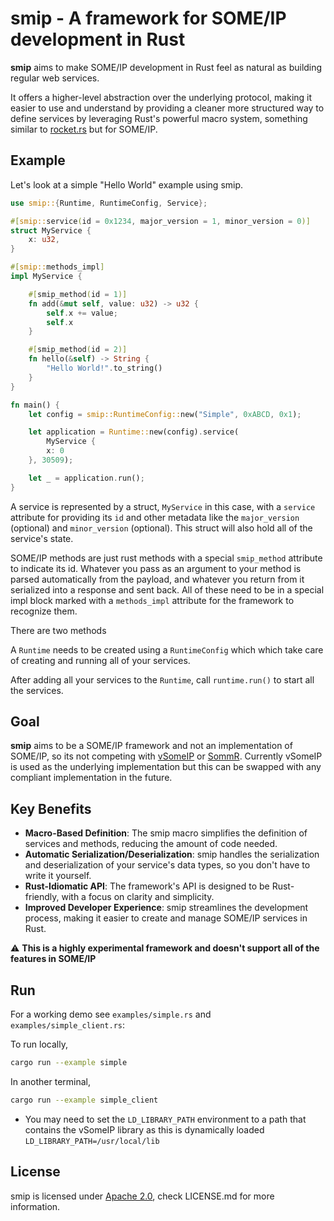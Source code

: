 # smip - A framework for SOME/IP development in Rust
**smip** aims to make SOME/IP development in Rust feel as natural as building regular web services.

It offers a higher-level abstraction over the underlying protocol, making it easier to use and understand by providing a cleaner more structured way to define services by leveraging Rust's powerful macro system, something similar to [rocket.rs](https://rocket.rs/) but for SOME/IP.

## Example
Let's look at a simple "Hello World" example using smip. 

```rust
use smip::{Runtime, RuntimeConfig, Service};

#[smip::service(id = 0x1234, major_version = 1, minor_version = 0)]
struct MyService {
    x: u32,
}

#[smip::methods_impl]
impl MyService {

    #[smip_method(id = 1)]
    fn add(&mut self, value: u32) -> u32 {
        self.x += value;
        self.x
    }

    #[smip_method(id = 2)]
    fn hello(&self) -> String {
        "Hello World!".to_string()
    }
}

fn main() {
    let config = smip::RuntimeConfig::new("Simple", 0xABCD, 0x1);

    let application = Runtime::new(config).service(
        MyService {
        x: 0
    }, 30509);

    let _ = application.run();
}
```

A service is represented by a struct, `MyService` in this case, with a `service` attribute for providing its `id` and other metadata like the `major_version` (optional) and `minor_version` (optional). This struct will also hold all of the service's state. 

SOME/IP methods are just rust methods with a special `smip_method` attribute to indicate its id. Whatever you pass as an argument to your method is parsed automatically from the payload, and whatever you return from it serialized into a response and sent back.
All of these need to be in a special impl block marked with a `methods_impl` attribute for the framework to recognize them. 

There are two methods

A `Runtime` needs to be created using a `RuntimeConfig` which which take care of creating and running all of your services.

After adding all your services to the `Runtime`, call `runtime.run()` to start all the services.

## Goal

**smip** aims to be a SOME/IP framework and not an implementation of SOME/IP, so its not competing with [vSomeIP](https://github.com/COVESA/vsomeip) or [SommR](https://projects.eclipse.org/projects/automotive.sommr). Currently vSomeIP is used as the underlying implementation but this can be swapped with any compliant implementation in the future. 


## Key Benefits
* **Macro-Based Definition**: The smip macro simplifies the definition of services and methods, reducing the amount of code needed.
* **Automatic Serialization/Deserialization**: smip handles the serialization and deserialization of your service's data types, so you don't have to write it yourself.
* **Rust-Idiomatic API**: The framework's API is designed to be Rust-friendly, with a focus on clarity and simplicity.
* **Improved Developer Experience**: smip streamlines the development process, making it easier to create and manage SOME/IP services in Rust.


⚠️ **This is a highly experimental framework and doesn't support all of the features in SOME/IP**

## Run
For a working demo see `examples/simple.rs` and `examples/simple_client.rs`:

To run locally,
```bash
cargo run --example simple
```
In another terminal,
```bash
cargo run --example simple_client
```

- You may need to set the `LD_LIBRARY_PATH` environment to a path that contains the vSomeIP library as this is dynamically loaded `LD_LIBRARY_PATH=/usr/local/lib`


## License

smip is licensed under [Apache 2.0](https://www.apache.org/licenses/LICENSE-2.0), check LICENSE.md for more information.
